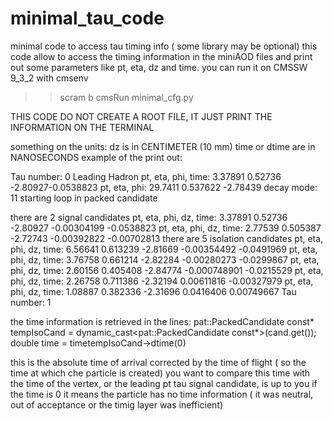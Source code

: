 # minimal_tau_code
minimal code to access tau timing info ( some library may be optional)
this code allow to access the timing information in the miniAOD files and print out some parameters like pt, eta, dz and time.
you can run it on CMSSW 9_3_2 with
cmsenv
>> scram b
>> cmsRun minimal_cfg.py

THIS CODE DO NOT CREATE A ROOT FILE, IT JUST PRINT THE INFORMATION ON THE TERMINAL

something on the units:
dz is in CENTIMETER (10 mm)
time or dtime are in NANOSECONDS
example of the print out:

Tau number: 0
Leading Hadron pt, eta, phi, time:  3.37891 0.52736 -2.80927-0.0538823
pt, eta, phi:  29.7411 0.537622 -2.78439
decay mode: 11
starting loop in packed candidate 

there are 2 signal candidates
pt, eta, phi, dz, time: 3.37891 0.52736 -2.80927 -0.00304199 -0.0538823
pt, eta, phi, dz, time: 2.77539 0.505387 -2.72743 -0.00392822 -0.00702813
there are 5 isolation candidates
pt, eta, phi, dz, time: 6.56641 0.613239 -2.81669 -0.00354492 -0.0491969
pt, eta, phi, dz, time: 3.76758 0.661214 -2.82284 -0.00280273 -0.0299867
pt, eta, phi, dz, time: 2.60156 0.405408 -2.84774 -0.000748901 -0.0215529
pt, eta, phi, dz, time: 2.26758 0.711386 -2.32194 0.00611816 -0.00327979
pt, eta, phi, dz, time: 1.08887 0.382336 -2.31696 0.0416406 0.00749667
Tau number: 1

the time information is retrieved in the lines:
pat::PackedCandidate const* tempIsoCand = dynamic_cast<pat::PackedCandidate const*>(cand.get());
  double time = timetempIsoCand->dtime(0)
  
this is the absolute time of arrival corrected by the time of flight ( so the time at which che particle is created)
you want to compare this time with the time of the vertex, or the leading pt tau signal candidate, is up to you
if the time is 0 it means the particle has no time information ( it was neutral, out of acceptance or the timig layer was inefficient)
